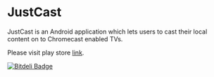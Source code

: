 JustCast
========
JustCast is an Android application which lets users to cast their local content on to Chromecast enabled TVs.

Please visit play store [link](https://play.google.com/store/apps/details?id=com.rp.justcast).

[![Bitdeli Badge](https://d2weczhvl823v0.cloudfront.net/rajendrag/justcast/trend.png)](https://bitdeli.com/free "Bitdeli Badge")

